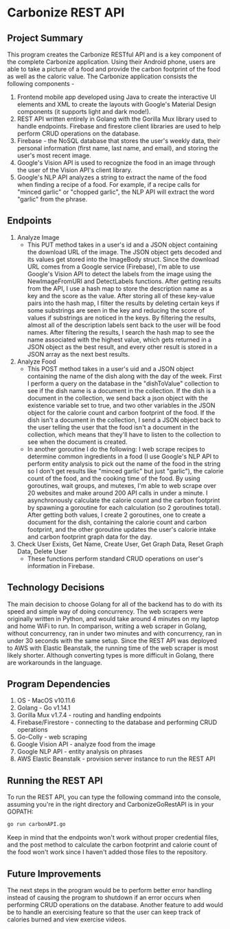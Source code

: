 # Carbonize REST API
## Project Summary

This program creates the Carbonize RESTful API and is a key component of the complete Carbonize application. Using their Android phone, users are able to take a picture of a food and provide the carbon footprint of the food as well as the caloric value. The Carbonize application consists the following components - 
1. Frontend mobile app developed using Java to create the interactive UI elements and XML to create the layouts with Google's Material Design components (it supports light and dark mode!).
2. REST API written entirely in Golang with the Gorilla Mux library used to handle endpoints. Firebase and firestore client libraries are used to help perform CRUD operations on the database.
3. Firebase - the NoSQL database that stores the user's weekly data, their personal information (first name, last name, and email), and storing the user's most recent image. 
4. Google's Vision API is used to recognize the food in an image through the user of the Vision API's client library.
5. Google's NLP API analyzes a string to extract the name of the food when finding a recipe of a food. For example, if a recipe calls for "minced garlic" or "chopped garlic", the NLP API will extract the word "garlic" from the phrase.

## Endpoints

1. Analyze Image
   - This PUT method takes in a user's id and a JSON object containing the download URL of the image. The JSON object gets decoded and its values get stored into the ImageBody struct. Since the download URL comes from a Google service (Firebase), I'm able to use Google's Vision API to detect the labels from the image using the NewImageFromURI and DetectLabels functions. After getting results from the API, I use a hash map to store the description name as a key and the score as the value. After storing all of these key-value pairs into the hash map, I filter the results by deleting certain keys if some substrings are seen in the key and reducing the score of values if substrings are noticed in the keys. By filtering the results, almost all of the description labels sent back to the user will be food names. After filtering the results, I search the hash map to see the name associated with the highest value, which gets returned in a JSON object as the best result, and every other result is stored in a JSON array as the next best results.
2. Analyze Food
   - This POST method takes in a user's uid and a JSON object containing the name of the dish along with the day of the week. First I perform a query on the database in the "dishToValue" collection to see if the dish name is a document in the collection. If the dish is a document in the collection, we send back a json object with the existence variable set to true, and two other variables in the JSON object for the calorie count and carbon footprint of the food. If the dish isn't a document in the collection, I send a JSON object back to the user telling the user that the food isn't a document in the collection, which means that they'll have to listen to the collection to see when the document is created.
   - In another goroutine I do the following: I web scrape recipes to determine common ingredients in a food (I use Google's NLP API to perform entity analysis to pick out the name of the food in the string so I don't get results like "minced garlic" but just "garlic"), the calorie count of the food, and the cooking time of the food. By using goroutines, wait groups, and mutexes, I'm able to web scrape over 20 websites and make around 200 API calls in under a minute. I asynchronously calculate the calorie count and the carbon footprint by spawning a goroutine for each calculation (so 2 goroutines total). After getting both values, I create 2 goroutines, one to create a document for the dish, containing the calorie count and carbon footprint, and the other goroutine updates the user's calorie intake and carbon footprint graph data for the day.
3. Check User Exists, Get Name, Create User, Get Graph Data, Reset Graph Data, Delete User
   - These functions perform standard CRUD operations on user's information in Firebase.

## Technology Decisions
The main decision to choose Golang for all of the backend has to do with its speed and simple way of doing concurrency. The web scrapers were originally written in Python, and would take around 4 minutes on my laptop and home WiFi to run. In comparison, writing a web scraper in Golang, without concurrency, ran in under two minutes and with concurrency, ran in under 30 seconds with the same setup. Since the REST API was deployed to AWS with Elastic Beanstalk, the running time of the web scraper is most likely shorter. Although converting types is more difficult in Golang, there are workarounds in the language.

## Program Dependencies
1. OS - MacOS v10.11.6
2. Golang - Go v1.14.1
3. Gorilla Mux v1.7.4 - routing and handling endpoints
4. Firebase/Firestore - connecting to the database and performing CRUD operations
5. Go-Colly - web scraping
6. Google Vision API - analyze food from the image
7. Google NLP API - entity analysis on phrases
8. AWS Elastic Beanstalk - provision server instance to run the REST API

## Running the REST API
To run the REST API, you can type the following command into the console, assuming you're in the right directory and CarbonizeGoRestAPI is in your GOPATH:
```bash
go run carbonAPI.go
```
Keep in mind that the endpoints won't work without proper credential files, and the post method to calculate the carbon footprint and calorie count of the food won't work since I haven't added those files to the repository.

## Future Improvements
The next steps in the program would be to perform better error handling instead of causing the program to shutdown if an error occurs when performing CRUD operations on the database. Another feature to add would be to handle an exercising feature so that the user can keep track of calories burned and view exercise videos.